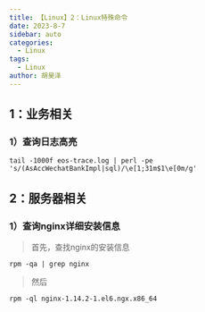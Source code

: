 ```yaml
---
title: 【Linux】2：Linux特殊命令
date: 2023-8-7
sidebar: auto
categories:
  - Linux
tags:
  - Linux
author: 胡昊泽
---
```



## 1：业务相关
### 1）查询日志高亮
```less
tail -1000f eos-trace.log | perl -pe 's/(AsAccWechatBankImpl|sql)/\e[1;31m$1\e[0m/g'
```


## 2：服务器相关
### 1）查询nginx详细安装信息

> 首先，查找nginx的安装信息
```less
rpm -qa | grep nginx
```

> 然后
```less
rpm -ql nginx-1.14.2-1.el6.ngx.x86_64
```